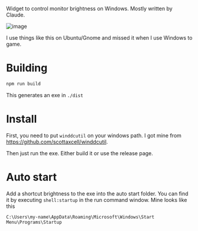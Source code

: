 
Widget to control monitor brightness on Windows. Mostly written by Claude.

![image](https://github.com/user-attachments/assets/20cc4e6c-554b-4000-888f-c49706293c8d)

I use things like this on Ubuntu/Gnome and missed it when I use Windows to game.

# Building

```bash
npm run build
```

This generates an exe in `./dist`

# Install

First, you need to put `winddcutil` on your windows path. I got mine from https://github.com/scottaxcell/winddcutil.

Then just run the exe. Either build it or use the release page.

# Auto start

Add a shortcut brightness to the exe into the auto start folder. You can find it by executing `shell:startup` in the run command window. Mine looks like this

```
C:\Users\my-name\AppData\Roaming\Microsoft\Windows\Start Menu\Programs\Startup
```
